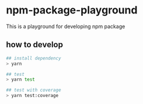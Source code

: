 # npm-package-playground

This is a playground for developing npm package

## how to develop

```bash
## install dependency
> yarn

## test
> yarn test

## test with coverage
> yarn test:coverage
```
